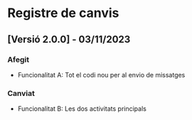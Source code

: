 # Registre de canvis

## [Versió 2.0.0] - 03/11/2023

### Afegit
- Funcionalitat A: Tot el codi nou per al envio de missatges

### Canviat
- Funcionalitat B: Les dos activitats principals
